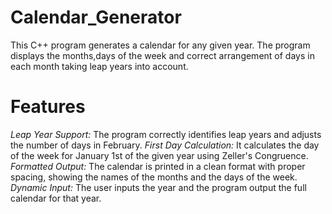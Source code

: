 # Calendar_Generator
This C++ program generates a calendar for any given year. The program displays the months,days of the week and correct arrangement of days in each month taking leap years into account.
# Features
*Leap Year Support:* The program correctly identifies leap years and adjusts the number of days in February.
*First Day Calculation:* It calculates the day of the week for January 1st of the given year using Zeller's Congruence.
*Formatted Output:* The calendar is printed in a clean format with proper spacing, showing the names of the months and the days of the week.
*Dynamic Input:* The user inputs the year and the program output the full calendar for that year.
